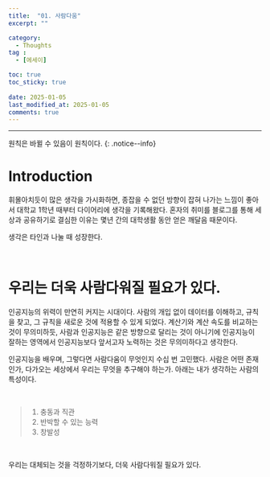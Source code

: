 ```yaml
---
title:  "01. 사람다움" 
excerpt: ""

category:
  - Thoughts
tag :
  - [에세이]

toc: true
toc_sticky: true
 
date: 2025-01-05
last_modified_at: 2025-01-05
comments: true
---
```


---

원칙은 바뀔 수 있음이 원칙이다.
{: .notice--info}

# Introduction

휘몰아치듯이 많은 생각을 가시화하면, 종잡을 수 없던 방향이 잡혀 나가는 느낌이 좋아서 대학교 1학년 때부터 다이어리에 생각을 기록해왔다. 혼자의 취미를 블로그를 통해 세상과 공유하기로 결심한 이유는 몇년 간의 대학생활 동안 얻은 깨달음 때문이다. 

생각은 타인과 나눌 때 성장한다.

<br>

# 우리는 더욱 사람다워질 필요가 있다.

인공지능의 위력이 만연히 커지는 시대이다. 사람의 개입 없이 데이터를 이해하고, 규칙을 찾고, 그 규칙을 새로운 것에 적용할 수 있게 되었다. 계산기와 계산 속도를 비교하는 것이 무의미하듯, 사람과 인공지능은 같은 방향으로 달리는 것이 아니기에 인공지능이 잘하는 영역에서 인공지능보다 앞서고자 노력하는 것은 무의미하다고 생각한다. 

인공지능을 배우며, 그렇다면 사람다움이 무엇인지 수십 번 고민했다. 사람은 어떤 존재인가, 다가오는 세상에서 우리는 무엇을 추구해야 하는가.
아래는 내가 생각하는 사람의 특성이다.

<br>

> 1. 충동과 직관
> 2. 반박할 수 있는 능력
> 3. 창발성

<br>

우리는 대체되는 것을 걱정하기보다, 더욱 사람다워질 필요가 있다.